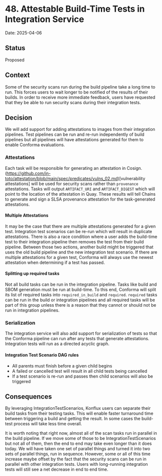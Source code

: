# 48. Attestable Build-Time Tests in Integration Service

Date: 2025-04-06

## Status

Proposed

## Context

Some of the security scans run during the build pipeline take a long time to
run. This forces users to wait longer to be notified of the results of their
builds.  In order to receive more immediate feedback, users have requested that
they be able to run security scans during their integration tests.

## Decision

We will add support for adding attestations to images from their integration
pipelines. Test pipelines can be run and re-run independently of build
pipelines but all pipelines will have attestations generated for them to enable
Conforma evaluations.

### Attestations

Each task will be responsible for generating an attestation in Cosign.
(https://github.com/in-toto/attestation/blob/main/spec/predicates/vulns_02.md)[vulnerability attestations]
will be used for security scans rather than `provenance` attestations. Tasks
will output `ARTIFACT_URI` and `ARTIFACT_DIGEST` which will point to the
location of the attestation in Quay.  These results will tell Chains to
generate and sign a SLSA provenance attestation for the task-generated
attestations.

#### Multiple Attestations

It may be the case that there are multiple attestations generated for a given 
test. Integration test scenarios can be re-run which will result in duplicate
attestations.  There is also a race condition where a user adds the build-time
test to their integration pipeline then removes the test from their build
pipeline. Between those two actions, another build might be triggered that uses
the old build pipeline and the new integration test scenario.  If there are
multiple attestations for a given test, Conforma will always use the newest
attestation when determining if a test has passed.

#### Splitting up required tasks

Not all build tasks can be run in the integration pipeline.  Tasks like build
and SBOM generation must be run at build-time.  To this end, Conforma will
split its list of required tasks into `required_in_build` and `required`.
`required` tasks can be run in the build or integration pipelines and all
required tasks will be part of this group unless there is a reason that they
cannot or should not be run in integration pipelines.

### Serialization

The integration service will also add support for serialization of tests so
that the Conforma pipeline can run after any tests that generate attestations.
Integration tests will run as a directed acyclic graph.

#### Integration Test Scenario DAG rules
- All parents must finish before a given child begins
- A failed or cancelled test will result in all child tests being cancelled
- If a test scenario is re-run and passes then child scenarios will also be
triggered

## Consequences

By leveraging IntegrationTestScenarios, Konflux users can separate their build
tasks from their testing tasks. This will enable faster turnaround time between
triggering a build and getting the result.  In some cases the build-test
process will take less time overall.

It is worth noting that right now, almost all of the scan tasks run in parallel
in the build pipeline. If we move some of those to be IntegrationTestScenarios
but not all of them, then the end to end may take even longer than it does
today. We will have taken one set of parallel things and turned it into two sets
of parallel things, run in sequence. However, some or all of this time increase
maybe offset by the fact that the security scans can be run in parallel with
other integration tests. Users with long-running integration tests will still
see a net decrease in end to end time.
